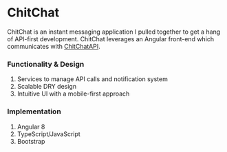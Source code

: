 # ChitChat

ChitChat is an instant messaging application I pulled together to get a hang of API-first development. ChitChat leverages an Angular front-end which communicates with [ChitChatAPI](https://github.com/ryanbrandt/ChitChatAPI).
### Functionality & Design ###
1) Services to manage API calls and notification system
2) Scalable DRY design
3) Intuitive UI with a mobile-first approach
### Implementation ###
1) Angular 8
2) TypeScript/JavaScript
3) Bootstrap

